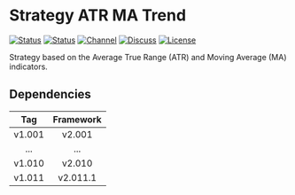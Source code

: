 # Strategy ATR MA Trend

[![Status][gha-image-check-master]][gha-link-check-master]
[![Status][gha-image-compile-master]][gha-link-compile-master]
[![Channel][tg-channel-image]][tg-channel-link]
[![Discuss][gh-discuss-badge]][gh-discuss-link]
[![License][license-image]][license-link]

Strategy based on the Average True Range (ATR) and Moving Average (MA) indicators.

## Dependencies

| Tag      | Framework |
|:--------:|:---------:|
| v1.001   | v2.001    |
| ...      | ...       |
| v1.010   | v2.010    |
| v1.011   | v2.011.1  |

<!-- Named links -->

[gh-discuss-badge]: https://img.shields.io/badge/Discussions-Q&A-blue.svg?logo=github
[gh-discuss-link]: https://github.com/EA31337/EA31337-Strategies/discussions

[gha-link-check-master]: https://github.com/EA31337/Strategy-ATR_MA_Trend/actions?query=workflow:Check+branch%3Amaster
[gha-image-check-master]: https://github.com/EA31337/Strategy-ATR_MA_Trend/workflows/Check/badge.svg?branch=master
[gha-link-compile-master]: https://github.com/EA31337/Strategy-ATR_MA_Trend/actions?query=workflow:Compile+branch%3Amaster
[gha-image-compile-master]: https://github.com/EA31337/Strategy-ATR_MA_Trend/workflows/Compile/badge.svg?branch=master

[tg-channel-image]: https://img.shields.io/badge/Telegram-join-0088CC.svg?logo=telegram
[tg-channel-link]: https://t.me/EA31337

[license-image]: https://img.shields.io/github/license/EA31337/EA31337-Strategies.svg
[license-link]: https://tldrlegal.com/license/gnu-general-public-license-v3-(gpl-3)
